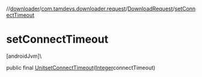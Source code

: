 //[downloader](../../../index.md)/[com.tamdevs.downloader.request](../index.md)/[DownloadRequest](index.md)/[setConnectTimeout](set-connect-timeout.md)

# setConnectTimeout

[androidJvm]\

public final [Unit](https://kotlinlang.org/api/latest/jvm/stdlib/kotlin/-unit/index.html)[setConnectTimeout](set-connect-timeout.md)([Integer](https://developer.android.com/reference/kotlin/java/lang/Integer.html)connectTimeout)
